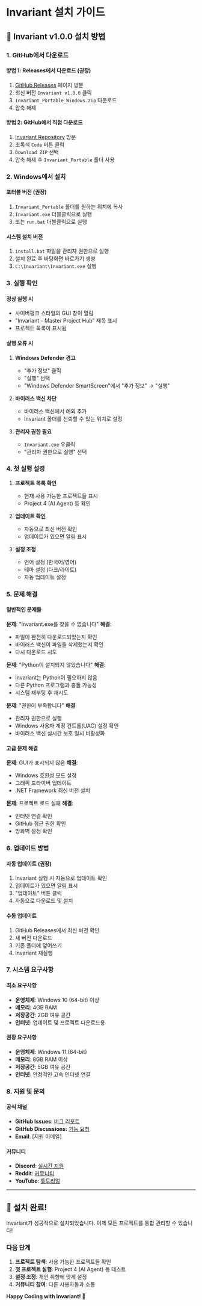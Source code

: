 # Invariant 설치 가이드

## 🚀 Invariant v1.0.0 설치 방법

### 1. GitHub에서 다운로드

#### 방법 1: Releases에서 다운로드 (권장)
1. [GitHub Releases](https://github.com/DARC0625/Invariant/releases) 페이지 방문
2. 최신 버전 `Invariant v1.0.0` 클릭
3. `Invariant_Portable_Windows.zip` 다운로드
4. 압축 해제

#### 방법 2: GitHub에서 직접 다운로드
1. [Invariant Repository](https://github.com/DARC0625/Invariant) 방문
2. 초록색 `Code` 버튼 클릭
3. `Download ZIP` 선택
4. 압축 해제 후 `Invariant_Portable` 폴더 사용

### 2. Windows에서 설치

#### 포터블 버전 (권장)
1. `Invariant_Portable` 폴더를 원하는 위치에 복사
2. `Invariant.exe` 더블클릭으로 실행
3. 또는 `run.bat` 더블클릭으로 실행

#### 시스템 설치 버전
1. `install.bat` 파일을 관리자 권한으로 실행
2. 설치 완료 후 바탕화면 바로가기 생성
3. `C:\Invariant\Invariant.exe` 실행

### 3. 실행 확인

#### 정상 실행 시
- 사이버펑크 스타일의 GUI 창이 열림
- "Invariant - Master Project Hub" 제목 표시
- 프로젝트 목록이 표시됨

#### 실행 오류 시
1. **Windows Defender 경고**
   - "추가 정보" 클릭
   - "실행" 선택
   - "Windows Defender SmartScreen"에서 "추가 정보" → "실행"

2. **바이러스 백신 차단**
   - 바이러스 백신에서 예외 추가
   - Invariant 폴더를 신뢰할 수 있는 위치로 설정

3. **관리자 권한 필요**
   - `Invariant.exe` 우클릭
   - "관리자 권한으로 실행" 선택

### 4. 첫 실행 설정

1. **프로젝트 목록 확인**
   - 현재 사용 가능한 프로젝트들 표시
   - Project 4 (AI Agent) 등 확인

2. **업데이트 확인**
   - 자동으로 최신 버전 확인
   - 업데이트가 있으면 알림 표시

3. **설정 조정**
   - 언어 설정 (한국어/영어)
   - 테마 설정 (다크/라이트)
   - 자동 업데이트 설정

### 5. 문제 해결

#### 일반적인 문제들

**문제**: "Invariant.exe를 찾을 수 없습니다"
**해결**: 
- 파일이 완전히 다운로드되었는지 확인
- 바이러스 백신이 파일을 삭제했는지 확인
- 다시 다운로드 시도

**문제**: "Python이 설치되지 않았습니다"
**해결**: 
- Invariant는 Python이 필요하지 않음
- 다른 Python 프로그램과 충돌 가능성
- 시스템 재부팅 후 재시도

**문제**: "권한이 부족합니다"
**해결**: 
- 관리자 권한으로 실행
- Windows 사용자 계정 컨트롤(UAC) 설정 확인
- 바이러스 백신 실시간 보호 일시 비활성화

#### 고급 문제 해결

**문제**: GUI가 표시되지 않음
**해결**: 
- Windows 호환성 모드 설정
- 그래픽 드라이버 업데이트
- .NET Framework 최신 버전 설치

**문제**: 프로젝트 로드 실패
**해결**: 
- 인터넷 연결 확인
- GitHub 접근 권한 확인
- 방화벽 설정 확인

### 6. 업데이트 방법

#### 자동 업데이트 (권장)
1. Invariant 실행 시 자동으로 업데이트 확인
2. 업데이트가 있으면 알림 표시
3. "업데이트" 버튼 클릭
4. 자동으로 다운로드 및 설치

#### 수동 업데이트
1. GitHub Releases에서 최신 버전 확인
2. 새 버전 다운로드
3. 기존 폴더에 덮어쓰기
4. Invariant 재실행

### 7. 시스템 요구사항

#### 최소 요구사항
- **운영체제**: Windows 10 (64-bit) 이상
- **메모리**: 4GB RAM
- **저장공간**: 2GB 여유 공간
- **인터넷**: 업데이트 및 프로젝트 다운로드용

#### 권장 요구사항
- **운영체제**: Windows 11 (64-bit)
- **메모리**: 8GB RAM 이상
- **저장공간**: 5GB 여유 공간
- **인터넷**: 안정적인 고속 인터넷 연결

### 8. 지원 및 문의

#### 공식 채널
- **GitHub Issues**: [버그 리포트](https://github.com/DARC0625/Invariant/issues)
- **GitHub Discussions**: [기능 요청](https://github.com/DARC0625/Invariant/discussions)
- **Email**: [지원 이메일]

#### 커뮤니티
- **Discord**: [실시간 지원](링크)
- **Reddit**: [커뮤니티](링크)
- **YouTube**: [튜토리얼](링크)

---

## 🎉 설치 완료!

Invariant가 성공적으로 설치되었습니다. 이제 모든 프로젝트를 통합 관리할 수 있습니다!

### 다음 단계
1. **프로젝트 탐색**: 사용 가능한 프로젝트들 확인
2. **첫 프로젝트 실행**: Project 4 (AI Agent) 등 테스트
3. **설정 조정**: 개인 취향에 맞게 설정
4. **커뮤니티 참여**: 다른 사용자들과 소통

**Happy Coding with Invariant! 🚀**
